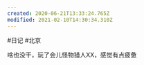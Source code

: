 ```yaml
---
created: 2020-06-21T13:33:24.765Z
modified: 2021-02-10T14:30:34.310Z
---
```

#日记 #北京

啥也没干，玩了会儿怪物猎人XX，感觉有点疲惫
